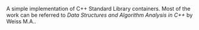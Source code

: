 A simple implementation of C++ Standard Library containers. Most of the work can
be referred to *Data Structures and Algorithm Analysis in C++* by Weiss M.A..